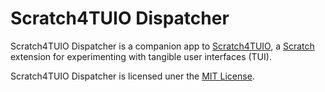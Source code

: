 # Scratch4TUIO Dispatcher

Scratch4TUIO Dispatcher is a companion app to [Scratch4TUIO](https://github.com/caesarion/scratch4tuio),
a [Scratch](http://www.scratch.org) extension for experimenting with
tangible user interfaces (TUI).

Scratch4TUIO Dispatcher is licensed uner the [MIT License](./LICENSE).